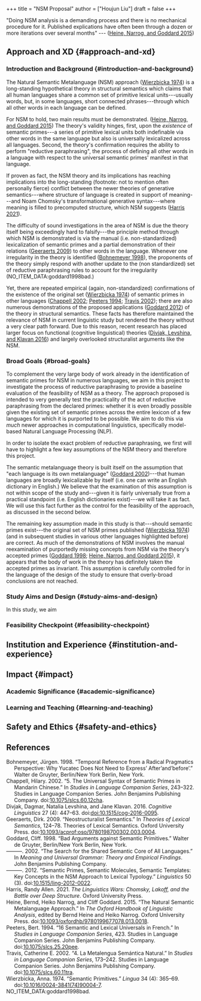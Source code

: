 +++
title = "NSM Proposal"
author = ["Houjun Liu"]
draft = false
+++

"Doing NSM analysis is a demanding process and there is no mechanical procedure for it. Published explications have often been through a dozen or more iterations over several months" --- (<a href="#citeproc_bib_item_9">Heine, Narrog, and Goddard 2015</a>)


## Approach and XD {#approach-and-xd}


### Introduction and Background {#introduction-and-background}

The Natural Semantic Metalanguage (NSM) approach (<a href="#citeproc_bib_item_12">Wierzbicka 1974</a>) is a long-standing hypothetical theory in structural semantics which claims that all human languages share a common set of primitive lexical units---usually words, but, in some languages, short connected phrases---through which all other words in each language can be defined.

For NSM to hold, two main results must be demonstrated. (<a href="#citeproc_bib_item_9">Heine, Narrog, and Goddard 2015</a>) The theory's validity hinges, first, upon the _existence_ of semantic primes---a series of primitive lexical units both indefinable via other words in the same language but also is universally lexicalized across all languages. Second, the theory's confirmation requires the ability to perform "reductive paraphrasing", the process of defining all other words in a language with respect to the universal semantic primes' manifest in that language.

If proven as fact, the NSM theory and its implications has reaching implications into the long-standing (footnote: not to mention often personally fierce) conflict between the newer theories of generative semantics---where structure of language is created in support of meaning---and Noam Chomsky's transformational generative syntax---where meaning is filled to precomputed structure, which NSM suggests (<a href="#citeproc_bib_item_8">Harris 2021</a>).

The difficulty of sound investigations in the area of NSM is due the theory itself being exceedingly hard to falsify---the principle method through which NSM is demonstrated is via the manual (i.e. non-standardized) lexicalization of semantic primes and a partial demonstration of their relations (<a href="#citeproc_bib_item_4">Geeraerts 2009</a>) to other words in the language. Whenever one irregularity in the theory is identified (<a href="#citeproc_bib_item_1">Bohnemeyer 1998</a>), the proponents of the theory simply respond with another update to the (non standardized) set of reductive paraphrasing rules to account for the irregularity (NO_ITEM_DATA:goddard1998bad.)

Yet, there are repeated empirical (again, non-standardized) confirmations of the existence of the original set (<a href="#citeproc_bib_item_12">Wierzbicka 1974</a>) of semantic primes in other languages (<a href="#citeproc_bib_item_2">Chappell 2002</a>; <a href="#citeproc_bib_item_10">Peeters 1994</a>; <a href="#citeproc_bib_item_11">Travis 2002</a>); there are also numerous demonstrations of the proposed applications (<a href="#citeproc_bib_item_7">Goddard 2012</a>) of the theory in structural semantics. These facts has therefore maintained the relevance of NSM in current linguistic study but rendered the theory without a very clear path forward. Due to this reason, recent research has placed larger focus on functional (cognitive linguistical) theories (<a href="#citeproc_bib_item_3">Divjak, Levshina, and Klavan 2016</a>) and largely overlooked structuralist arguments like the NSM.


### Broad Goals {#broad-goals}

To complement the very large body of work already in the identification of semantic primes for NSM in numerous languages, we aim in this project to investigate the process of reductive paraphrasing to provide a baseline evaluation of the feasibility of NSM as a theory. The approach proposed is intended to very generally test the practicality of the act of reductive paraphrasing from the declared primes: whether it is even broadly possible given the existing set of semantic primes across the entire lexicon of a few languages for which it is purported to be possible. We aim to do this via _much_ newer approaches in computational linguistics, specifically model-based Natural Language Processing (NLP).

In order to isolate the exact problem of reductive paraphrasing, we first will have to highlight a few key assumptions of the NSM theory and therefore this project.

The semantic metalanguage theory is built itself on the assumption that "each language is its own metalanguage" (<a href="#citeproc_bib_item_6">Goddard 2002</a>)---that human languages are broadly lexicalizable by itself (i.e. one can write an English dictionary in English.) We believe that the examination of this assumption is not within scope of the study and---given it is fairly universally true from a practical standpoint (i.e. English dictionaries exist)---we will take it as fact. We will use this fact further as the control for the feasibility of the approach, as discussed in the second below.

The remaining key assumption made in this study is that---should semantic primes exist---the original set of NSM primes published (<a href="#citeproc_bib_item_12">Wierzbicka 1974</a>) (and in subsequent studies in various other languages highlighted before) are correct. As much of the demonstrations of NSM involves the manual reexamination of purportedly missing concepts from NSM via the theory's accepted primes (<a href="#citeproc_bib_item_5">Goddard 1998</a>; <a href="#citeproc_bib_item_9">Heine, Narrog, and Goddard 2015</a>), it appears that the body of work in the theory has definitely taken the accepted primes as invariant. This assumption is carefully controlled for in the language of the design of the study to ensure that overly-broad conclusions are not reached.


### Study Aims and Design {#study-aims-and-design}

In this study, we aim


### Feasibility Checkpoint {#feasibility-checkpoint}


## Institution and Experience {#institution-and-experience}


## Impact {#impact}


### Academic Significance {#academic-significance}


### Learning and Teaching {#learning-and-teaching}


## Safety and Ethics {#safety-and-ethics}



## References

<style>.csl-entry{text-indent: -1.5em; margin-left: 1.5em;}</style><div class="csl-bib-body">
  <div class="csl-entry"><a id="citeproc_bib_item_1"></a>Bohnemeyer, Jürgen. 1998. “Temporal Reference from a Radical Pragmatics Perspective: Why Yucatec Does Not Need to Express’ After’and’before’.” Walter de Gruyter, Berlin/New York Berlin, New York.</div>
  <div class="csl-entry"><a id="citeproc_bib_item_2"></a>Chappell, Hilary. 2002. “5. The Universal Syntax of Semantic Primes in Mandarin Chinese.” In <i>Studies in Language Companion Series</i>, 243–322. Studies in Language Companion Series. John Benjamins Publishing Company. doi:<a href="https://doi.org/10.1075/slcs.60.12cha">10.1075/slcs.60.12cha</a>.</div>
  <div class="csl-entry"><a id="citeproc_bib_item_3"></a>Divjak, Dagmar, Natalia Levshina, and Jane Klavan. 2016. <i>Cognitive Linguistics</i> 27 (4): 447–63. doi:<a href="https://doi.org/doi:10.1515/cog-2016-0095">doi:10.1515/cog-2016-0095</a>.</div>
  <div class="csl-entry"><a id="citeproc_bib_item_4"></a>Geeraerts, Dirk. 2009. “Neostructuralist Semantics.” In <i>Theories of Lexical Semantics</i>, 124–78. Theories of Lexical Semantics. Oxford University Press. doi:<a href="https://doi.org/10.1093/acprof:oso/9780198700302.003.0004">10.1093/acprof:oso/9780198700302.003.0004</a>.</div>
  <div class="csl-entry"><a id="citeproc_bib_item_5"></a>Goddard, Cliff. 1998. “Bad Arguments against Semantic Primitives.” Walter de Gruyter, Berlin/New York Berlin, New York.</div>
  <div class="csl-entry"><a id="citeproc_bib_item_6"></a>———. 2002. “The Search for the Shared Semantic Core of All Languages.” In <i>Meaning and Universal Grammar: Theory and Empirical Findings</i>. John Benjamins Publishing Company.</div>
  <div class="csl-entry"><a id="citeproc_bib_item_7"></a>———. 2012. “Semantic Primes, Semantic Molecules, Semantic Templates: Key Concepts in the NSM Approach to Lexical Typology.” <i>Linguistics</i> 50 (3). doi:<a href="https://doi.org/10.1515/ling-2012-0022">10.1515/ling-2012-0022</a>.</div>
  <div class="csl-entry"><a id="citeproc_bib_item_8"></a>Harris, Randy Allen. 2021. <i>The Linguistics Wars: Chomsky, Lakoff, and the Battle over Deep Structure</i>. Oxford University Press.</div>
  <div class="csl-entry"><a id="citeproc_bib_item_9"></a>Heine, Bernd, Heiko Narrog, and Cliff Goddard. 2015. “The Natural Semantic Metalanguage Approach.” In <i>The Oxford Handbook of Linguistic Analysis</i>, edited by Bernd Heine and Heiko Narrog. Oxford University Press. doi:<a href="https://doi.org/10.1093/oxfordhb/9780199677078.013.0018">10.1093/oxfordhb/9780199677078.013.0018</a>.</div>
  <div class="csl-entry"><a id="citeproc_bib_item_10"></a>Peeters, Bert. 1994. “16 Semantic and Lexical Universals in French.” In <i>Studies in Language Companion Series</i>, 423. Studies in Language Companion Series. John Benjamins Publishing Company. doi:<a href="https://doi.org/10.1075/slcs.25.20pee">10.1075/slcs.25.20pee</a>.</div>
  <div class="csl-entry"><a id="citeproc_bib_item_11"></a>Travis, Catherine E. 2002. “4. La Metalengua Semántica Natural.” In <i>Studies in Language Companion Series</i>, 173–242. Studies in Language Companion Series. John Benjamins Publishing Company. doi:<a href="https://doi.org/10.1075/slcs.60.11tra">10.1075/slcs.60.11tra</a>.</div>
  <div class="csl-entry"><a id="citeproc_bib_item_12"></a>Wierzbicka, Anna. 1974. “Semantic Primitives.” <i>Lingua</i> 34 (4): 365–69. doi:<a href="https://doi.org/10.1016/0024-3841(74)90004-7">10.1016/0024-3841(74)90004-7</a>.</div>
  <div class="csl-entry">NO_ITEM_DATA:goddard1998bad.</div>
</div>
